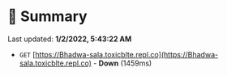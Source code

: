 # 📖 Summary
Last updated: **1/2/2022, 5:43:22 AM**

- `GET` [https://Bhadwa-sala.toxicblte.repl.co](https://Bhadwa-sala.toxicblte.repl.co) - **Down** (1459ms)
